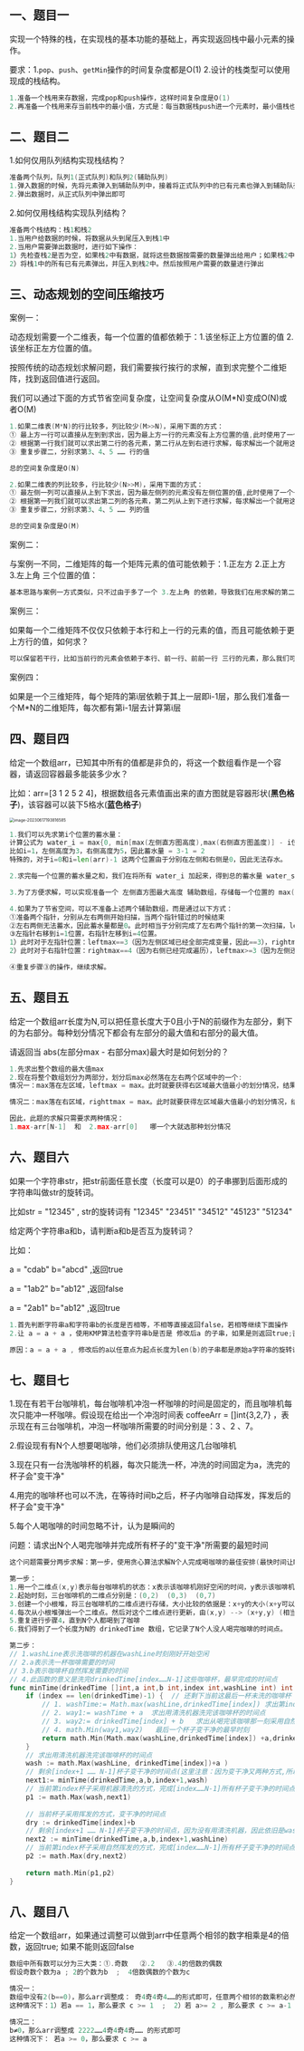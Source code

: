 ## 一、题目一

实现一个特殊的栈，在实现栈的基本功能的基础上，再实现返回栈中最小元素的操作。

要求：1.`pop`、`push`、`getMin`操作的时间复杂度都是O(1)   2.设计的栈类型可以使用现成的栈结构。

```go
1.准备一个栈用来存数据，完成pop和push操作，这样时间复杂度是O(1)
2.再准备一个栈用来存当前栈中的最小值，方式是：每当数据栈push进一个元素时，最小值栈也要push进一个元素，这个元素需要是 min(当前push到数据栈的元素与最小值栈栈顶之间的最小值) ; 每当数据栈pop出一个元素时，最小值栈也要pop出一个元素。这样以来，利用最小值栈可以实现getMin的时间复杂度为O(1)
```

## 二、题目二

1.如何仅用队列结构实现栈结构？

```go
准备两个队列，队列1(正式队列)和队列2(辅助队列)
1.弹入数据的时候，先将元素弹入到辅助队列中，接着将正式队列中的已有元素也弹入到辅助队列中，最后将辅助队列中的元素全部弹出并弹入到正式队列中
2.弹出数据时，从正式队列中弹出即可
```

2.如何仅用栈结构实现队列结构？

```go
准备两个栈结构：栈1和栈2
1.当用户给数据的时候，将数据从头到尾压入到栈1中
2.当用户需要弹出数据时，进行如下操作：
1）先检查栈2是否为空，如果栈2中有数据，就将这些数据按需要的数量弹出给用户；如果栈2中没有数据，进行下面第2）步
2）将栈1中的所有已有元素弹出，并压入到栈2中。然后按照用户需要的数量进行弹出
```



## 三、动态规划的空间压缩技巧

案例一：

动态规划需要一个二维表，每一个位置的值都依赖于：1.该坐标正上方位置的值   2.该坐标正左方位置的值。

按照传统的动态规划求解问题，我们需要挨行挨行的求解，直到求完整个二维矩阵，找到返回值进行返回。

我们可以通过下面的方式节省空间复杂度，让空间复杂度从O(M*N)变成O(N)或者O(M)

```go
1.如果二维表(M*N)的行比较多，列比较少(M>>N)，采用下面的方式：
① 最上方一行可以直接从左到到求出，因为最上方一行的元素没有上方位置的值,此时使用了一个长度为N的数组
② 根据第一行我们就可以求出第二行的各元素，第二行从左到右进行求解，每求解出一个就用这个新值更新N数组对应位置的值，完成后，N数组存储的就是矩阵第二行元素的值
③ 重复步骤二，分别求第3、4、5 …… 行的值

总的空间复杂度是O(N)

2.如果二维表的列比较多，行比较少(N>>M)，采用下面的方式：
① 最左侧一列可以直接从上到下求出，因为最左侧列的元素没有左侧位置的值,此时使用了一个长度为M的数组
② 根据第一列我们就可以求出第二列的各元素，第二列从上到下进行求解，每求解出一个就用这个新值更新M数组对应位置的值，完成后，M数组存储的就是矩阵第二列元素的值
③ 重复步骤二，分别求第3、4、5 …… 列的值

总的空间复杂度是O(M)

```

案例二：

与案例一不同，二维矩阵的每一个矩阵元素的值可能依赖于：1.正左方  2.正上方  3.左上角  三个位置的值：

```go
基本思路与案例一方式类似，只不过由于多了一个 3.左上角 的依赖，导致我们在用求解的第二行去更新N数组时，还需要额外用一个临时变量去保存第一行上一次的值（保留作为左上角的值）
```

案例三：

如果每一个二维矩阵不仅仅只依赖于本行和上一行的元素的值，而且可能依赖于更上方行的值，如何求？

```go
可以保留若干行，比如当前行的元素会依赖于本行、前一行、前前一行 三行的元素，那么我们可以每次使用三行即3*N大小的数组，每次遍历完当前行，都用当前第2行去替换第1行、第1行去替换第0行，空出来的第2行用来求解新的一行。
```

案例四：

如果是一个三维矩阵，每个矩阵的第i层依赖于其上一层即i-1层，那么我们准备一个M*N的二维矩阵，每次都有第i-1层去计算第i层



## 四、题目四

给定一个数组arr，已知其中所有的值都是非负的，将这一个数组看作是一个容器，请返回容器最多能装多少水？

比如：arr=[3 1 2 5 2 4]，根据数组各元素值画出来的直方图就是容器形状(**黑色格子**)，该容器可以装下5格水(**蓝色格子**)

<img src="lesson5.assets/image-20230617193816585.png" alt="image-20230617193816585" style="zoom:50%;" />

```go
1.我们可以先求第i个位置的蓄水量：
计算公式为 water_i = max{0, min[max(左侧直方图高度),max(右侧直方图盖度)] - i位置直方图高度}
比如i=1，左侧高度为3，右侧高度为5，因此蓄水量 = 3-1 = 2
特殊的，对于i=0和i=len(arr)-1 这两个位置由于分别在左侧和右侧是0，因此无法存水。

2.求完每一个位置的蓄水量之和，我们在将所有 water_i 加起来，得到总的蓄水量 water_sum

3.为了方便求解，可以实现准备一个 左侧直方图最大高度 辅助数组，存储每一个位置的 max(左侧直方图高度); 然后再准备一个 右侧直方图最大高度 辅助数组，存储每一个位置的 max(右侧直方图高度)

4.如果为了节省空间，可以不准备上述两个辅助数组，而是通过以下方式：
①准备两个指针，分别从左右两侧开始扫描，当两个指针错过的时候结束
②左右两侧无法蓄水，因此蓄水量都是0。此时相当于分别完成了左右两个指针的第一次扫描，leftmax=3，rightmax=4
③左指针右移到i=1位置，右指针左移到i=4位置。
1）此时对于左指针位置：leftmax==3（因为左侧区域已经全部完成变量，因此==3），rightmax>=4（因为右侧区域还没有遍历完，因此>=4）。那么可知左指针i=1蓄水高度取决于leftmax，因此可以直接求 water_i = 2。完成后左指针++，lefrmax = max(leftmax,1) = leftmax
2）此时对于右指针位置：rightmax==4（因为右侧已经完成遍历），leftmax>=3（因为左侧还没有遍历完）。所以右指针i=4位置不可求。因为i=4位置蓄水高度不取决于右侧，但是左侧还是未知，所以没法求。

④重复步骤③的操作，继续求解。
```



## 五、题目五

给定一个数组arr长度为N,可以把任意长度大于0且小于N的前缀作为左部分，剩下的为右部分。每种划分情况下都会有左部分的最大值和右部分的最大值。

请返回当 abs(左部分max - 右部分max)最大时是如何划分的？

```go
1.先求出整个数组的最大值max
2.现在将整个数组划分为两部分，划分后max必然落在左右两个区域中的一个:
情况一：max落在左区域，leftmax = max。此时就要获得右区域最大值最小的划分情况，结果只有一种：只有当右区域只有一个元素，也就是arr[N-1]时，rightmax与leftmax的差值是最大的（因为如果右区域长度>1,那么导致的rightmax只可能>=arr[N-1]）

情况二：max落在右区域，righttmax = max。此时就要获得左区域最大值最小的划分情况，结果只有一种：只有当左区域只有一个元素，也就是arr[0]时，rightmax与leftmax的差值是最大的（因为如果左区域长度>1,那么导致的leftmax只可能>=arr[0]）

因此，此题的求解只需要求两种情况：
1.max-arr[N-1]  和  2.max-arr[0]   哪一个大就选那种划分情况

```



## 六、题目六

如果一个字符串str，把str前面任意长度（长度可以是0）的子串挪到后面形成的字符串叫做str的旋转词。

比如str = "12345" , str的旋转词有 "12345"   "23451"  "34512"  "45123" "51234"

给定两个字符串a和b，请判断a和b是否互为旋转词？

比如：

a = "cdab" b="abcd" ,返回true

a = "1ab2" b="ab12" ,返回false

a = "2ab1" b="ab12" ,返回true

```go
1.首先判断字符串a和字符串b的长度是否相等，不相等直接返回false，若相等继续下面操作
2.让 a = a + a ，使用KMP算法检查字符串b是否是 修改后a 的子串，如果是则返回true;否则返回false

原因：a = a + a , 修改后的a以任意点为起点长度为len(b)的子串都是原始a字符串的旋转词
```

## 七、题目七

1.现在有若干台咖啡机，每台咖啡机冲泡一杯咖啡的时间是固定的，而且咖啡机每次只能冲一杯咖啡。假设现在给出一个冲泡时间表 coffeeArr = []int{3,2,7}  ，表示现在有三台咖啡机，冲泡一杯咖啡所需要的时间分别是：3 、2 、7。

2.假设现有有N个人想要喝咖啡，他们必须排队使用这几台咖啡机

3.现在只有一台洗咖啡杯的机器，每次只能洗一杯，冲洗的时间固定为a，洗完的杯子会"变干净"

4.用完的咖啡杯也可以不洗，在等待时间b之后，杯子内咖啡自动挥发，挥发后的杯子会"变干净"

5.每个人喝咖啡的时间忽略不计，认为是瞬间的

问题：请求出N个人喝完咖啡并完成所有杯子的"变干净"所需要的最短时间

```go
这个问题需要分两步求解：第一步，使用贪心算法求解N个人完成喝咖啡的最佳安排(最快时间让N个人都喝完咖啡)；第二步，完成第一步后可以得到一个时间表数组，此数组记录者所有人喝完咖啡的时刻，使用暴力递归可以求出最早洗完所有杯子的时刻。

第一步：
1.用一个二维点(x,y)表示每台咖啡机的状态：x表示该咖啡机刚好空闲的时间，y表示该咖啡机冲一杯咖啡需要的时长
2.起始时刻，三台咖啡机的二维点分别是：(0,2)  (0,3)  (0,7)
3.创建一个小根堆，将三台咖啡机的二维点进行存储，大小比较的依据是：x+y的大小(x+y可以表示该咖啡机冲泡下一杯咖啡的时间，因此可以作为贪心策略的基准)
4.每次从小根堆弹出一个二维点。然后对这个二维点进行更新，由(x,y) --> (x+y,y) (相当于某一个人用这台咖啡机进行冲咖啡)。将x+y这个时间点append到drinkedTime数组中，作为此人喝完咖啡的时间点。接着再将更新后的这个二维点重新加入到小根堆中，进行heapify。
5.重复进行步骤4，直到N个人都喝到了咖啡
6.我们得到了一个长度为N的 drinkedTime 数组，它记录了N个人没人喝完咖啡的时间点。

第二步：
// 1.washLine表示洗咖啡的机器在washLine时刻刚好开始空闲
// 2.a表示洗一杯咖啡需要的时间
// 3.b表示咖啡杯自然挥发需要的时间
// 4.此函数的意义是洗完drinkedTime[index……N-1]这些咖啡杯，最早完成的时间点
func minTime(drinkedTime []int,a int,b int,index int,washLine int) int {
    if (index == len(drinkedTime)-1) {  // 还剩下当前这最后一杯未洗的咖啡杯
        // 1. washTime:= Math.max(washLine,drinkedTime[index]) 求出第index咖啡杯开始清洗的时间(清洗机器空闲且咖啡已经喝完)
        // 2. way1:= washTime + a  求出用清洗机器洗完该咖啡杯的时间点
        // 3. way2:= drinkedTime[index] + b   求出从喝完该咖啡那一刻采用自然挥发方式变干净的时间点
        // 4. math.Min(way1,way2)   最后一个杯子变干净的最早时刻
        return math.Min(Math.max(washLine,drinkedTime[index]) +a,drinkedTime[index] + b)
    }
    // 求出用清洗机器洗完该咖啡杯的时间点
    wash := math.Max(washLine, drinkedTime[index])+a )
    // 剩余[index+1 …… N-1]杯子变干净的时间点(这里注意：因为变干净又两种方式,所以next1不一定就比wash晚)
    next1:= minTime(drinkedTime,a,b,index+1,wash)
    // 当前第index杯子采用机器清洗的方式，完成[index……N-1]所有杯子变干净的时间点
    p1 := math.Max(wash,next1)
    
    // 当前杯子采用挥发的方式，变干净的时间点
    dry := drinkedTime[index]+b
    // 剩余[index+1 …… N-1]杯子变干净的时间点，因为没有用清洗机器，因此依旧是washLine
    next2 := minTime(drinkedTime,a,b,index+1,washLine)
    // 当前第index杯子采用自然挥发的方式，完成[index……N-1]所有杯子变干净的时间点
    p2 := math.Max(dry,next2)
    
    return math.Min(p1,p2)
}
```



## 八、题目八

给定一个数组arr，如果通过调整可以做到arr中任意两个相邻的数字相乘是4的倍数，返回true; 如果不能则返回false

```go
数组中所有数可以分为三大类：①.奇数   ②.2   ③.4的倍数的偶数
假设奇数个数为a ; 2的个数为b  ;  4倍数偶数的个数为c

情况一：
数组中没有2(b==0)，那么arr调整成： 奇4奇4奇4……的形式即可，任意两个相邻的数乘积必然是4的倍数
这种情况下：1）若a == 1，那么要求 c >= 1  ;  2）若 a>= 2 , 那么要求 c >= a-1

情况二：
b≠0，那么arr调整成 2222……4奇4奇4奇…… 的形式即可
这种情况下： 若a >= 0，那么要求 c >= a  

```

